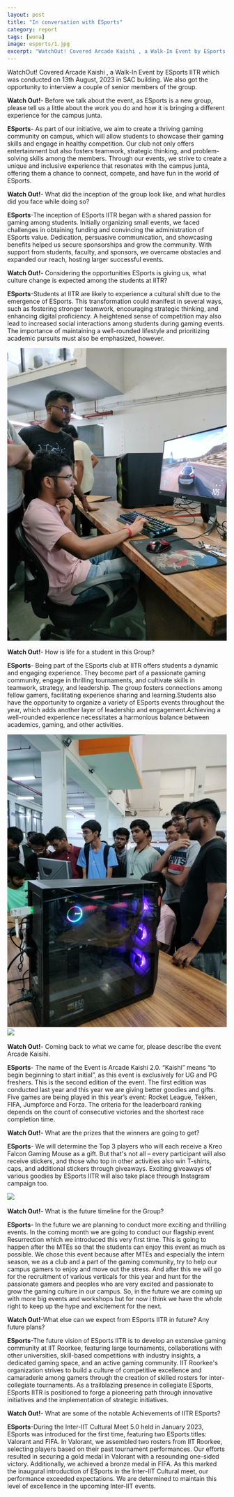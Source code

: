 ```yaml
---
layout: post
title: "In conversation with ESports"
category: report
tags: [wona]
image: esports/1.jpg
excerpt: "WatchOut! Covered Arcade Kaishi , a Walk-In Event by ESports IITR which was conducted on 13th August, 2023 in SAC building. We also got the opportunity to interview a couple of senior members of the group."
---
```


WatchOut! Covered Arcade Kaishi , a Walk-In Event by ESports IITR which was conducted on 13th August, 2023 in SAC building. We also got the opportunity to interview a couple of senior members of the group.


**Watch Out!**-  Before we talk about the event, as ESports is a new group, please tell us a little about the work you do and how it is bringing a different experience for the campus junta.


**ESports**- As part of our initiative, we aim to create a thriving gaming community on campus, which will allow students to showcase their gaming skills and engage in healthy competition. Our club not only offers entertainment but also fosters teamwork, strategic thinking, and problem-solving skills among the members. Through our events, we strive to create a unique and inclusive experience that resonates with the campus junta, offering them a chance to connect, compete, and have fun in the world of ESports.


**Watch Out!**- What did the inception of the group look like, and what hurdles did you face while doing so?


**ESports**-The inception of ESports IITR began with a shared passion for gaming among students. Initially organizing small events, we faced challenges in obtaining funding and convincing the administration of ESports value. Dedication, persuasive communication, and showcasing benefits helped us secure sponsorships and grow the community. With support from students, faculty, and sponsors, we overcame obstacles and expanded our reach, hosting larger successful events.


**Watch Out!**-  Considering the opportunities ESports is giving us, what culture change is expected among the students at IITR?


**ESports**-Students at IITR are likely to experience a cultural shift due to the emergence of ESports. This transformation could manifest in several ways, such as fostering stronger teamwork, encouraging strategic thinking, and enhancing digital proficiency. A heightened sense of competition may also lead to increased social interactions among students during gaming events. The importance of maintaining a well-rounded lifestyle and prioritizing academic pursuits must also be emphasized, however.


![](/images/posts/esports/3.jpg)


**Watch Out!**- How is life for a student in this Group?


**ESports**- Being part of the ESports club at IITR offers students a dynamic and engaging experience. They become part of a passionate gaming community, engage in thrilling tournaments, and cultivate skills in teamwork, strategy, and leadership. The group fosters connections among fellow gamers, facilitating experience sharing and learning.Students also have the opportunity to organize a variety of ESports events throughout the year, which adds another layer of leadership and engagement.Achieving a well-rounded experience necessitates a harmonious balance between academics, gaming, and other activities.

![](/images/posts/esports/4.jpg)
![](/images/posts/esports/5.jpg)


**Watch Out!**- Coming back to what we came for, please describe the event Arcade Kaisihi.


**ESports**- The name of the Event is Arcade Kaishi 2.0. “Kaishi” means “to begin beginning to start initial”, as this event is exclusively for UG and PG freshers. This is the second edition of the event. The first edition was conducted last year and this year we are giving better goodies and gifts. Five games are being played in this year’s event: Rocket League, Tekken, FIFA, Jumpforce and Forza. The criteria for the leaderboard ranking depends on the count of consecutive victories and the shortest race completion time.


**Watch Out!**- What are the prizes that the winners are going to get?


**ESports**- We will determine the Top 3 players who will each receive a Kreo Falcon Gaming Mouse as a gift. But that's not all – every participant will also receive stickers, and those who top in other activities also win T-shirts, caps, and additional stickers through giveaways. Exciting giveaways of various goodies by ESports IITR will also take place through Instagram campaign too.

![](/images/posts/esports/2.jpg)


**Watch Out!**- What is the future timeline for the Group?  


**ESports**- In the future we are planning to conduct more exciting and thrilling events. In the coming month we are going to conduct our flagship event Resurrection which we introduced this very first time. This is going to happen after the MTEs so that the students can enjoy this event as much as possible. We chose this event because after MTEs and especially the intern season, we as a club and a  part of the gaming community, try to help our campus gamers to enjoy and move out the stress. And after this we will go for the recruitment of various verticals for this year and hunt for the passionate gamers and peoples who are very excited and passionate to grow the gaming culture in our campus. So, in the future we are coming up with more big events and workshops but for now i think we have the whole right to keep up the hype and excitement for the next.




**Watch Out!**-What else can we expect from ESports IITR in future? Any future plans?


**ESports**-The future vision of ESports IITR is to develop an extensive gaming community at IIT Roorkee, featuring large tournaments, collaborations with other universities, skill-based competitions with industry insights, a dedicated gaming space, and an active gaming community. IIT Roorkee's organization strives to build a culture of competitive excellence and camaraderie among gamers through the creation of skilled rosters for inter-collegiate tournaments. As a trailblazing presence in collegiate ESports, ESports IITR is positioned to forge a pioneering path through innovative initiatives and the implementation of strategic initiatives.

**Watch Out!**- What are some of the notable Achievements of IITR ESports?


**ESports**-During the Inter-IIT Cultural Meet 5.0 held in January 2023, ESports was introduced for the first time, featuring two ESports titles: Valorant and FIFA. In Valorant, we assembled two rosters from IIT Roorkee, selecting players based on their past tournament performances. Our efforts resulted in securing a gold medal in Valorant with a resounding one-sided victory. Additionally, we achieved a bronze medal in FIFA. As this marked the inaugural introduction of ESports in the Inter-IIT Cultural meet, our performance exceeded expectations. We are determined to maintain this level of excellence in the upcoming Inter-IIT events.




